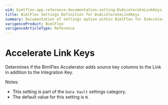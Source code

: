```yaml
---
uid: bimlflex-app-reference-documentation-setting-DvAccelerateLinkKeys
title: BimlFlex Settings Definition for DvAccelerateLinkKeys
summary: Documentation of settings option within BimlFlex for DvAccelerateLinkKeys
varigenceProduct: BimlFlex
varigenceArticleType: Reference
---
```


# Accelerate Link Keys

Determines if the BimlFlex Accelerator adds source key columns to the Link in addition to the Integration Key.

Notes:

* This setting is part of the `Data Vault` settings category.
* The default value for this setting is `N`.
